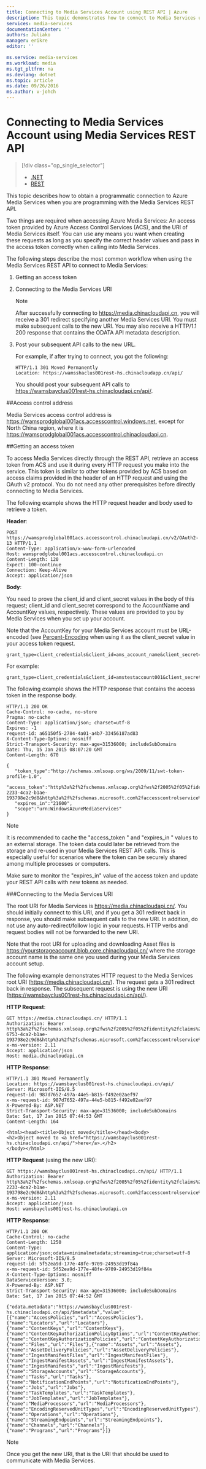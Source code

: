 ```yaml
---
title: Connecting to Media Services Account using REST API | Azure
description: This topic demonstrates how to connect to Media Services uisng REST API.
services: media-services
documentationCenter: ''
authors: Juliako
manager: erikre
editor: ''

ms.service: media-services
ms.workload: media
ms.tgt_pltfrm: na
ms.devlang: dotnet
ms.topic: article
ms.date: 09/26/2016
ms.author: v-johch
---
```


# Connecting to Media Services Account using Media Services REST API

> [!div class="op_single_selector"]
>- [.NET](./media-services-dotnet-connect-programmatically.md)
>- [REST](./media-services-rest-connect-programmatically.md)

This topic describes how to obtain a programmatic connection to Azure Media Services when you are programming with the Media Services REST API.

Two things are required when accessing Azure Media Services: An access token provided by Azure Access Control Services (ACS), and the URI of Media Services itself. You can use any means you want when creating these requests as long as you specify the correct header values and pass in the access token correctly when calling into Media Services.

The following steps describe the most common workflow when using the Media Services REST API to connect to Media Services:

1. Getting an access token 
2. Connecting to the Media Services URI 

    >[!NOTE]
    > After successfully connecting to https://media.chinacloudapi.cn, you will receive a 301 redirect specifying another Media Services URI. You must make subsequent calls to the new URI.
    You may also receive a HTTP/1.1 200 response that contains the ODATA API metadata description.

3. Post your subsequent API calls to the new URL. 

    For example, if after trying to connect, you got the following:

    ```
    HTTP/1.1 301 Moved Permanently
    Location: https://wamsshaclus001rest-hs.chinacloudapp.cn/api/
    ```

    You should post your subsequent API calls to https://wamsbayclus001rest-hs.chinacloudapi.cn/api/.

##Access control address

Media Services access control address is https://wamsprodglobal001acs.accesscontrol.windows.net, 
except for North China region, where it is https://wamsprodglobal001acs.accesscontrol.chinacloudapi.cn.

##Getting an access token

To access Media Services directly through the REST API, retrieve an access token from ACS and use it during every HTTP request you make into the service. This token is similar to other tokens provided by ACS based on access claims provided in the header of an HTTP request and using the OAuth v2 protocol. You do not need any other prerequisites before directly connecting to Media Services.

The following example shows the HTTP request header and body used to retrieve a token.

**Header**:

```
POST https://wamsprodglobal001acs.accesscontrol.chinacloudapi.cn/v2/OAuth2-13 HTTP/1.1
Content-Type: application/x-www-form-urlencoded
Host: wamsprodglobal001acs.accesscontrol.chinacloudapi.cn
Content-Length: 120
Expect: 100-continue
Connection: Keep-Alive
Accept: application/json
```

**Body**:

You need to prove the client_id and client_secret values in the body of this request; client_id and client_secret correspond to the AccountName and AccountKey values, respectively. These values are provided to you by Media Services when you set up your account. 

Note that the AccountKey for your Media Services account must be URL-encoded (see [Percent-Encoding](http://tools.ietf.org/html/rfc3986#section-2.1) when using it as the client_secret value in your access token request.

```
grant_type=client_credentials&client_id=ams_account_name&client_secret=URL_encoded_ams_account_key&scope=urn%3aWindowsAzureMediaServices
```

For example: 

```
grant_type=client_credentials&client_id=amstestaccount001&client_secret=wUNbKhNj07oqjqU3Ah9R9f4kqTJ9avPpfe6Pk3YZ7ng%3d&scope=urn%3aWindowsAzureMediaServices
```

The following example shows the HTTP response that contains the access token in the response body.

```
HTTP/1.1 200 OK
Cache-Control: no-cache, no-store
Pragma: no-cache
Content-Type: application/json; charset=utf-8
Expires: -1
request-id: a65150f5-2784-4a01-a4b7-33456187ad83
X-Content-Type-Options: nosniff
Strict-Transport-Security: max-age=31536000; includeSubDomains
Date: Thu, 15 Jan 2015 08:07:20 GMT
Content-Length: 670

{  
   "token_type":"http://schemas.xmlsoap.org/ws/2009/11/swt-token-profile-1.0",
   "access_token":"http%3a%2f%2fschemas.xmlsoap.org%2fws%2f2005%2f05%2fidentity%2fclaims%2fnameidentifier=amstestaccount001&urn%3aSubscriptionId=z7f19258-2233-4ca2-b1ae-193798e2c9d8&http%3a%2f%2fschemas.microsoft.com%2faccesscontrolservice%2f2010%2f07%2fclaims%2fidentityprovider=https%3a%2f%2fwamsprodglobal001acs.accesscontrol.chinacloudapi.cn%2f&Audience=urn%3aWindowsAzureMediaServices&ExpiresOn=1421330840&Issuer=https%3a%2f%2fwamsprodglobal001acs.accesscontrol.chinacloudapi.cn%2f&HMACSHA256=uf69n82KlqZmkJDNxhJkOxpyIpA2HDyeGUTtSnq1vlE%3d",
   "expires_in":"21600",
   "scope":"urn:WindowsAzureMediaServices"
}
```

>[!NOTE]
It is recommended to cache the "access_token " and "expires_in " values to an external storage. The token data could later be retrieved from the storage and re-used in your Media Services REST API calls. This is especially useful for scenarios where the token can be securely shared among multiple processes or computers.

Make sure to monitor the "expires_in" value of the access token and update your REST API calls with new tokens as needed.

###Connecting to the Media Services URI

The root URI for Media Services is https://media.chinacloudapi.cn/. You should initially connect to this URI, and if you get a 301 redirect back in response, you should make subsequent calls to the new URI. In addition, do not use any auto-redirect/follow logic in your requests. HTTP verbs and request bodies will not be forwarded to the new URI.

Note that the root URI for uploading and downloading Asset files is https://yourstorageaccount.blob.core.chinacloudapi.cn/ where the storage account name is the same one you used during your Media Services account setup.

The following example demonstrates HTTP request to the Media Services root URI (https://media.chinacloudapi.cn/). The request gets a 301 redirect back in response. The subsequent request is using the new URI (https://wamsbayclus001rest-hs.chinacloudapi.cn/api/).     

**HTTP Request**:

```
GET https://media.chinacloudapi.cn/ HTTP/1.1
Authorization: Bearer http%3a%2f%2fschemas.xmlsoap.org%2fws%2f2005%2f05%2fidentity%2fclaims%2fnameidentifier=amstestaccount001&urn%3aSubscriptionId=z7f19258-6753-4ca2-b1ae-193798e2c9d8&http%3a%2f%2fschemas.microsoft.com%2faccesscontrolservice%2f2010%2f07%2fclaims%2fidentityprovider=https%3a%2f%2fwamsprodglobal001acs.accesscontrol.chinacloudapi.cn%2f&Audience=urn%3aWindowsAzureMediaServices&ExpiresOn=1421500579&Issuer=https%3a%2f%2fwamsprodglobal001acs.accesscontrol.chinacloudapi.cn%2f&HMACSHA256=ElVWXOnMVggFQl%2ft9vhdcv1qH1n%2fE8l3hRef4zPmrzg%3d
x-ms-version: 2.11
Accept: application/json
Host: media.chinacloudapi.cn
```

**HTTP Response**:

```
HTTP/1.1 301 Moved Permanently
Location: https://wamsbayclus001rest-hs.chinacloudapi.cn/api/
Server: Microsoft-IIS/8.5
request-id: 987d7652-497a-44e5-b815-f492e02aef97
x-ms-request-id: 987d7652-497a-44e5-b815-f492e02aef97
X-Powered-By: ASP.NET
Strict-Transport-Security: max-age=31536000; includeSubDomains
Date: Sat, 17 Jan 2015 07:44:53 GMT
Content-Length: 164

<html><head><title>Object moved</title></head><body>
<h2>Object moved to <a href="https://wamsbayclus001rest-hs.chinacloudapi.cn/api/">here</a>.</h2>
</body></html>
```

**HTTP Request** (using the new URI):

```
GET https://wamsbayclus001rest-hs.chinacloudapi.cn/api/ HTTP/1.1
Authorization: Bearer http%3a%2f%2fschemas.xmlsoap.org%2fws%2f2005%2f05%2fidentity%2fclaims%2fnameidentifier=amstestaccount001&urn%3aSubscriptionId=z7f19258-2233-4ca2-b1ae-193798e2c9d8&http%3a%2f%2fschemas.microsoft.com%2faccesscontrolservice%2f2010%2f07%2fclaims%2fidentityprovider=https%3a%2f%2fwamsprodglobal001acs.accesscontrol.chinacloudapi.cn%2f&Audience=urn%3aWindowsAzureMediaServices&ExpiresOn=1421500579&Issuer=https%3a%2f%2fwamsprodglobal001acs.accesscontrol.chinacloudapi.cn%2f&HMACSHA256=ElVWXOnMVggFQl%2ft9vhdcv1qH1n%2fE8l3hRef4zPmrzg%3d
x-ms-version: 2.11
Accept: application/json
Host: wamsbayclus001rest-hs.chinacloudapi.cn
```

**HTTP Response**:

```
HTTP/1.1 200 OK
Cache-Control: no-cache
Content-Length: 1250
Content-Type: application/json;odata=minimalmetadata;streaming=true;charset=utf-8
Server: Microsoft-IIS/8.5
request-id: 5f52ea9d-177e-48fe-9709-24953d19f84a
x-ms-request-id: 5f52ea9d-177e-48fe-9709-24953d19f84a
X-Content-Type-Options: nosniff
DataServiceVersion: 3.0;
X-Powered-By: ASP.NET
Strict-Transport-Security: max-age=31536000; includeSubDomains
Date: Sat, 17 Jan 2015 07:44:52 GMT

{"odata.metadata":"https://wamsbayclus001rest-hs.chinacloudapi.cn/api/$metadata","value":[{"name":"AccessPolicies","url":"AccessPolicies"},{"name":"Locators","url":"Locators"},{"name":"ContentKeys","url":"ContentKeys"},{"name":"ContentKeyAuthorizationPolicyOptions","url":"ContentKeyAuthorizationPolicyOptions"},{"name":"ContentKeyAuthorizationPolicies","url":"ContentKeyAuthorizationPolicies"},{"name":"Files","url":"Files"},{"name":"Assets","url":"Assets"},{"name":"AssetDeliveryPolicies","url":"AssetDeliveryPolicies"},{"name":"IngestManifestFiles","url":"IngestManifestFiles"},{"name":"IngestManifestAssets","url":"IngestManifestAssets"},{"name":"IngestManifests","url":"IngestManifests"},{"name":"StorageAccounts","url":"StorageAccounts"},{"name":"Tasks","url":"Tasks"},{"name":"NotificationEndPoints","url":"NotificationEndPoints"},{"name":"Jobs","url":"Jobs"},{"name":"TaskTemplates","url":"TaskTemplates"},{"name":"JobTemplates","url":"JobTemplates"},{"name":"MediaProcessors","url":"MediaProcessors"},{"name":"EncodingReservedUnitTypes","url":"EncodingReservedUnitTypes"},{"name":"Operations","url":"Operations"},{"name":"StreamingEndpoints","url":"StreamingEndpoints"},{"name":"Channels","url":"Channels"},{"name":"Programs","url":"Programs"}]}
```

>[!NOTE]
> Once you get the new URI, that is the URI that should be used to communicate with Media Services.